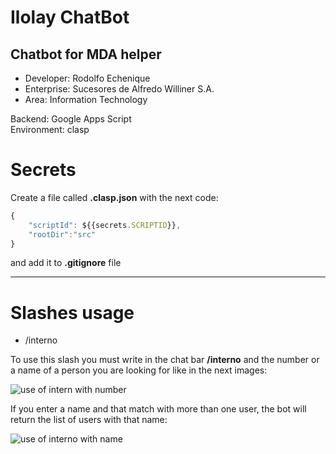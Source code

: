 # Ilolay ChatBot

## Chatbot for MDA helper

* Developer: Rodolfo Echenique
* Enterprise: Sucesores de Alfredo Williner S.A.
* Area: Information Technology

Backend: Google Apps Script  
Environment: clasp

# Secrets

Create a file called **.clasp.json** with the next code:

```javascript
{
    "scriptId": ${{secrets.SCRIPTID}},
    "rootDir":"src"
}
```

and add it to **.gitignore** file

---

# Slashes usage

* /interno

To use this slash you must write in the chat bar **/interno** and the number or a name of a person you are looking for like in the next images:

![use of intern with number](https://res.cloudinary.com/dxputmc7c/image/upload/v1677176401/Chatbot/interno_tivdm5.png)

If you enter a name and that match with more than one user, the bot will return the list of users with that name:

![use of interno with name](https://res.cloudinary.com/dxputmc7c/image/upload/v1677176682/Chatbot/internos_xk3vyf.png)